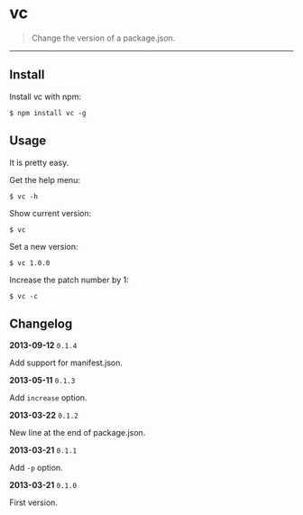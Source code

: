# vc

> Change the version of a package.json.

-----

## Install

Install vc with npm:

    $ npm install vc -g

## Usage

It is pretty easy.

Get the help menu:

    $ vc -h

Show current version:

    $ vc

Set a new version:

    $ vc 1.0.0

Increase the patch number by 1:

    $ vc -c

## Changelog

**2013-09-12** `0.1.4`

Add support for manifest.json.

**2013-05-11** `0.1.3`

Add `increase` option.

**2013-03-22** `0.1.2`

New line at the end of package.json.

**2013-03-21** `0.1.1`

Add `-p` option.

**2013-03-21** `0.1.0`

First version.
